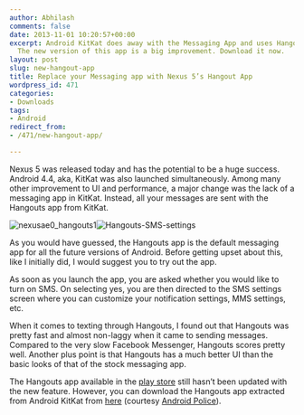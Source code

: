 ```yaml
---
author: Abhilash
comments: false
date: 2013-11-01 10:20:57+00:00
excerpt: Android KitKat does away with the Messaging App and uses Hangouts app instead.
  The new version of this app is a big improvement. Download it now.
layout: post
slug: new-hangout-app
title: Replace your Messaging app with Nexus 5’s Hangout App
wordpress_id: 471
categories:
- Downloads
tags:
- Android
redirect_from:
- /471/new-hangout-app/

---
```


Nexus 5 was released today and has the potential to be a huge success. Android 4.4, aka, KitKat was also launched simultaneously. Among many other improvement to UI and performance, a major change was the lack of a messaging app in KitKat. Instead, all your messages are sent with the Hangouts app from KitKat.


![nexusae0_hangouts1](https://techcovered.github.io/images/nexusae0_hangouts1.png)![Hangouts-SMS-settings](http://img.techcovered.org/tc/Hangouts-SMS-settings.png)


As you would have guessed, the Hangouts app is the default messaging app for all the future versions of Android. Before getting upset about this, like I initially did, I would suggest you to try out the app.

As soon as you launch the app, you are asked whether you would like to turn on SMS. On selecting yes, you are then directed to the SMS settings screen where you can customize your notification settings, MMS settings, etc.

When it comes to texting through Hangouts, I found out that Hangouts was pretty fast and almost non-laggy when it came to sending messages. Compared to the very slow Facebook Messenger, Hangouts scores pretty well. Another plus point is that Hangouts has a much better UI than the basic looks of that of the stock messaging app.

The Hangouts app available in the [play store](https://play.google.com/store/apps/details?id=com.google.android.talk) still hasn’t been updated with the new feature. However, you can download the Hangouts app extracted from Android KitKat from [here](http://www.androidfilehost.com/?fid=23203820527944613) (courtesy [Android Police](http://www.androidpolice.com/2013/10/31/apk-download-hangouts-1-3-support-sms-animated-gifs-location-sharing/)).
